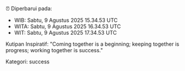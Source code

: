 ⏰ Diperbarui pada:
- WIB: Sabtu, 9 Agustus 2025 15.34.53 UTC
- WITA: Sabtu, 9 Agustus 2025 16.34.53 UTC
- WIT: Sabtu, 9 Agustus 2025 17.34.53 UTC

Kutipan Inspiratif:
"Coming together is a beginning; keeping together is progress; working together is success."


Kategori: success

